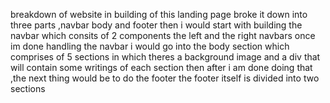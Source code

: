 breakdown of website
in building of this landing page broke it down into
three parts ,navbar body and footer
then i would start with building the navbar which consits of 2 components 
the left and the right navbars
once im done handling the navbar 
i would go into the body section which comprises of 5 sections in which theres a background image and a div that will contain some writings of each section
then after i am done doing that ,the next thing would be to do the footer 
the footer itself is divided into two sections

